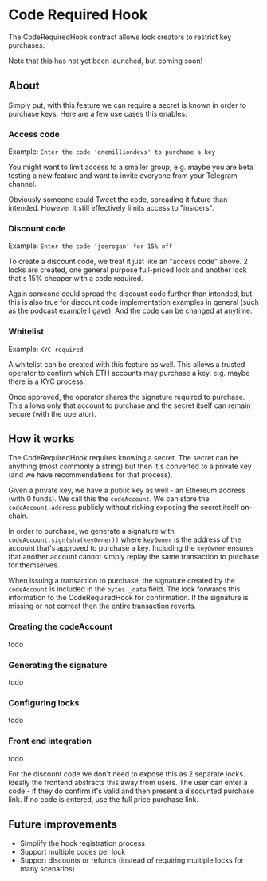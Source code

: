 # Code Required Hook

The CodeRequiredHook contract allows lock creators to restrict key purchases.

Note that this has not yet been launched, but coming soon!

## About

Simply put, with this feature we can require a secret is known in order to purchase keys. Here are a few use cases this enables:

### Access code

Example: `Enter the code 'onemilliondevs' to purchase a key`

You might want to limit access to a smaller group, e.g. maybe you are beta testing a new feature and want to invite everyone from your Telegram channel.

Obviously someone could Tweet the code, spreading it future than intended. However it still effectively limits access to "insiders".

### Discount code

Example: `Enter the code 'joerogan' for 15% off`

To create a discount code, we treat it just like an "access code" above. 2 locks are created, one general purpose full-priced lock and another lock that's 15% cheaper with a code required.

Again someone could spread the discount code further than intended, but this is also true for discount code implementation examples in general (such as the podcast example I gave). And the code can be changed at anytime.

### Whitelist

Example: `KYC required`

A whitelist can be created with this feature as well. This allows a trusted operator to confirm which ETH accounts may purchase a key. e.g. maybe there is a KYC process.

Once approved, the operator shares the signature required to purchase. This allows only that account to purchase and the secret itself can remain secure (with the operator).

## How it works

The CodeRequiredHook requires knowing a secret. The secret can be anything (most commonly a string) but then it's converted to a private key (and we have recommendations for that process).

Given a private key, we have a public key as well - an Ethereum address (with 0 funds). We call this the `codeAccount`.  We can store the `codeAccount.address` publicly without risking exposing the secret itself on-chain.

In order to purchase, we generate a signature with `codeAccount.sign(sha(keyOwner))` where `keyOwner` is the address of the account that's approved to purchase a key. Including the `keyOwner` ensures that another account cannot simply replay the same transaction to purchase for themselves.

When issuing a transaction to purchase, the signature created by the `codeAccount` is included in the `bytes _data` field. The lock forwards this information to the CodeRequiredHook for confirmation. If the signature is missing or not correct then the entire transaction reverts.

### Creating the codeAccount

todo

### Generating the signature

todo

### Configuring locks

todo

### Front end integration

todo

For the discount code we don't need to expose this as 2 separate locks. Ideally the frontend abstracts this away from users. The user can enter a code - if they do confirm it's valid and then present a discounted purchase link. If no code is entered, use the full price purchase link.

## Future improvements

 - Simplify the hook registration process
 - Support multiple codes per lock
 - Support discounts or refunds (instead of requiring multiple locks for many scenarios)